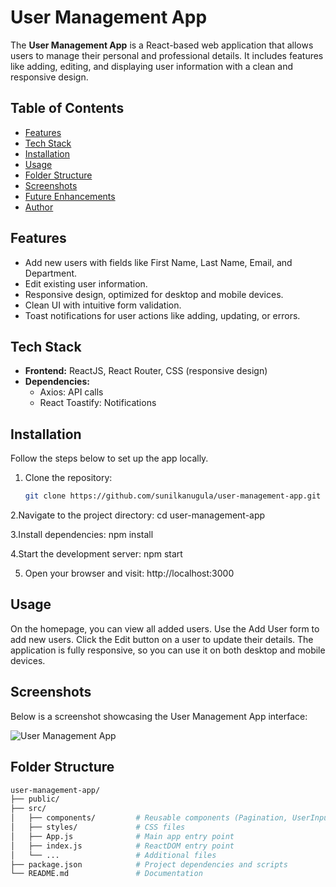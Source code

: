 # User Management App

The **User Management App** is a React-based web application that allows users to manage their personal and professional details. It includes features like adding, editing, and displaying user information with a clean and responsive design.

## Table of Contents

- [Features](#features)
- [Tech Stack](#tech-stack)
- [Installation](#installation)
- [Usage](#usage)
- [Folder Structure](#folder-structure)
- [Screenshots](#screenshots)
- [Future Enhancements](#future-enhancements)
- [Author](#author)

## Features

- Add new users with fields like First Name, Last Name, Email, and Department.
- Edit existing user information.
- Responsive design, optimized for desktop and mobile devices.
- Clean UI with intuitive form validation.
- Toast notifications for user actions like adding, updating, or errors.
  
## Tech Stack

- **Frontend:** ReactJS, React Router, CSS (responsive design)
- **Dependencies:**
  - Axios: API calls
  - React Toastify: Notifications

## Installation

Follow the steps below to set up the app locally.

1. Clone the repository:
   ```bash
   git clone https://github.com/sunilkanugula/user-management-app.git
2.Navigate to the project directory:
   cd user-management-app

3.Install dependencies:
   npm install
   
4.Start the development server:
  npm start
  
5. Open your browser and visit:
  http://localhost:3000
  
## Usage
On the homepage, you can view all added users.
Use the Add User form to add new users.
Click the Edit button on a user to update their details.
The application is fully responsive, so you can use it on both desktop and mobile devices.

## Screenshots

Below is a screenshot showcasing the User Management App interface:

![User Management App](https://res.cloudinary.com/di1e0mwbu/image/upload/v1737906306/User_Management_System_-_Google_Chrome_26-01-2025_21_02_19_dque6x.png)

## Folder Structure
```bash
user-management-app/
├── public/
├── src/
│   ├── components/         # Reusable components (Pagination, UserInput,UserTable)
│   ├── styles/             # CSS files
│   ├── App.js              # Main app entry point
│   ├── index.js            # ReactDOM entry point
│   └── ...                 # Additional files
├── package.json            # Project dependencies and scripts
└── README.md               # Documentation




